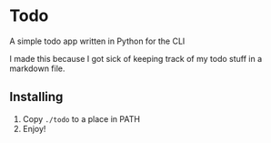 # Todo

A simple todo app written in Python for the CLI

I made this because I got sick of keeping track of my todo stuff in a markdown 
file.

## Installing

1. Copy `./todo` to a place in PATH
2. Enjoy!
